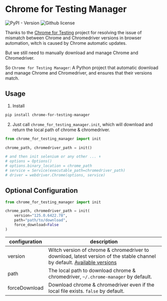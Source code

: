 # Chrome for Testing Manager

![PyPI - Version](https://img.shields.io/pypi/v/chrome-for-testing-manager)
![Github license](https://img.shields.io/github/license/sukaiyi/chrome-for-testing-manager-python)

Thanks to the [Chrome for Testing](https://developer.chrome.com/blog/chrome-for-testing) project for resolving the issue
of mismatch between Chrome and Chromedriver versions in browser automation, witch is caused by Chrome automatic updates.

But we still need to manually download and manage Chrome and Chromedriver.

So `Chrome for Testing Manager`: A Python project that automatic download and manage Chrome and Chromedriver, and
ensures
that their versions match.

## Usage

1. Install

```bash
pip install chrome-for-testing-manager
```

2. Just call `chrome_for_testing_manager.init`, which will download and return the local path of chrome & chromedriver.

```python
from chrome_for_testing_manager import init

chrome_path, chromedriver_path = init()

# and then init selenium or any other ... ⬇️
# options = Options()
# options.binary_location = chrome_path
# service = Service(executable_path=chromedriver_path)
# driver = webdriver.Chrome(options, service)
```

## Optional Configuration

```python
from chrome_for_testing_manager import init

chrome_path, chromedriver_path = init(
    version="125.0.6422.78",
    path="path/to/download",
    force_download=False
)

```

| configuration  | description                                                                                                                                                                                                                                                |
|----------------|------------------------------------------------------------------------------------------------------------------------------------------------------------------------------------------------------------------------------------------------------------|
| version        | Witch version of chrome & chromedriver to download, latest version of the stable channel by default. [Available versions](https://googlechromelabs.github.io/chrome-for-testing/)                                                                          |
| path           | The local path to download chrome & chromedriver, `~/.chrome-manager` by default.                                                                                                                                                                          |
| forceDownload  | Download chrome & chromedriver even if the local file exists. `false` by default.                                                                                                                                                                          |


